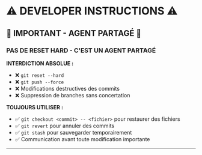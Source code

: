 # ⚠️ DEVELOPER INSTRUCTIONS ⚠️

## **🚨 IMPORTANT - AGENT PARTAGÉ 🚨**

### **PAS DE RESET HARD - C'EST UN AGENT PARTAGÉ**

**INTERDICTION ABSOLUE :**
- ❌ `git reset --hard` 
- ❌ `git push --force`
- ❌ Modifications destructives des commits
- ❌ Suppression de branches sans concertation

**TOUJOURS UTILISER :**
- ✅ `git checkout <commit> -- <fichier>` pour restaurer des fichiers
- ✅ `git revert` pour annuler des commits
- ✅ `git stash` pour sauvegarder temporairement
- ✅ Communication avant toute modification importante

--- 